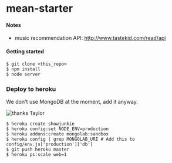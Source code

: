 mean-starter
=====

#### Notes

- music recommendation API: http://www.tastekid.com/read/api


#### Getting started
```
$ git clone <this_repo>
$ npm install
$ node server
```

### Deploy to heroku
We don't use MongoDB at the moment, add it anyway.

![thanks Taylor](http://media.giphy.com/media/DvXQYuGWQ34v6/giphy.gif)

```
$ heroku create showjunkie
$ heroku config:set NODE_ENV=production
$ heroku addons:create mongolab:sandbox 
$ heroku config | grep MONGOLAB_URI # Add this to config/env.js['production']['db']
$ git push heroku master
$ heroku ps:scale web=1
```